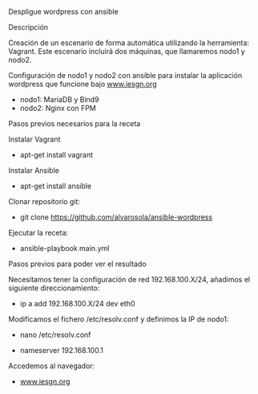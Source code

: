 Despligue wordpress con ansible

Descripción

Creación de un escenario de forma automática utilizando la herramienta: Vagrant. Este escenario incluirá dos máquinas, que llamaremos nodo1 y nodo2.

Configuración de nodo1 y nodo2 con ansible para instalar la aplicación wordpress que funcione bajo www.iesgn.org

- nodo1: MariaDB y Bind9
- nodo2: Nginx con FPM

Pasos previos necesarios para la receta

Instalar Vagrant

- apt-get install vagrant 

Instalar Ansible

- apt-get install ansible 

Clonar repositorio git:

- git clone https://github.com/alvarosola/ansible-wordpress

Ejecutar la receta:

- ansible-playbook main.yml

Pasos previos para poder ver el resultado 

Necesitamos tener la configuración de red 192.168.100.X/24, añadimos el siguiente direccionamiento:

- ip a add 192.168.100.X/24 dev eth0

Modificamos el fichero /etc/resolv.conf y definimos la IP de nodo1:

- nano /etc/resolv.conf

- nameserver 192.168.100.1

Accedemos al navegador:

- www.iesgn.org

